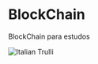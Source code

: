 # BlockChain
BlockChain para estudos


<img src="https://www.tecnovix.com.br/wp-content/uploads/2018/09/blockchain-para-negocios.gif" alt="Italian Trulli">
